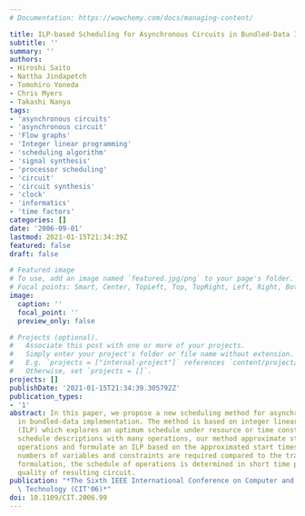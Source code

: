 ```yaml
---
# Documentation: https://wowchemy.com/docs/managing-content/

title: ILP-based Scheduling for Asynchronous Circuits in Bundled-Data Implementation
subtitle: ''
summary: ''
authors:
- Hiroshi Saito
- Nattha Jindapetch
- Tomohiro Yoneda
- Chris Myers
- Takashi Nanya
tags:
- 'asynchronous circuits'
- 'asynchronous circuit'
- 'Flow graphs'
- 'Integer linear programming'
- 'scheduling algorithm'
- 'signal synthesis'
- 'processor scheduling'
- 'circuit'
- 'circuit synthesis'
- 'clock'
- 'informatics'
- 'time factors'
categories: []
date: '2006-09-01'
lastmod: 2021-01-15T21:34:39Z
featured: false
draft: false

# Featured image
# To use, add an image named `featured.jpg/png` to your page's folder.
# Focal points: Smart, Center, TopLeft, Top, TopRight, Left, Right, BottomLeft, Bottom, BottomRight.
image:
  caption: ''
  focal_point: ''
  preview_only: false

# Projects (optional).
#   Associate this post with one or more of your projects.
#   Simply enter your project's folder or file name without extension.
#   E.g. `projects = ["internal-project"]` references `content/project/deep-learning/index.md`.
#   Otherwise, set `projects = []`.
projects: []
publishDate: '2021-01-15T21:34:39.305792Z'
publication_types:
- '1'
abstract: In this paper, we propose a new scheduling method for asynchronous circuits
  in bundled-data implementation. The method is based on integer linear programming
  (ILP) which explores an optimum schedule under resource or time constraints. To
  schedule descriptions with many operations, our method approximate start times of
  operations and formulate an ILP based on the approximated start times. Because less
  numbers of variables and constraints are required compared to the traditional ILP
  formulation, the schedule of operations is determined in short time preserving the
  quality of resulting circuit.
publication: "*The Sixth IEEE International Conference on Computer and Information\
  \ Technology (CIT'06)*"
doi: 10.1109/CIT.2006.99
---
```

